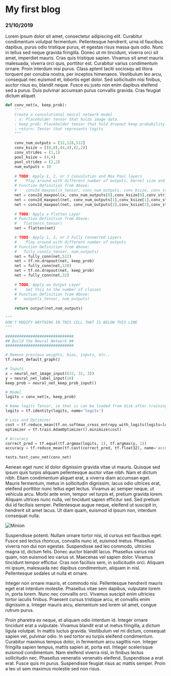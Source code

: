 # My first blog

### 21/10/2019

Lorem ipsum dolor sit amet, consectetur adipiscing elit. Curabitur condimentum volutpat fermentum. Pellentesque hendrerit, urna id faucibus dapibus, purus odio tristique purus, et egestas risus massa quis odio. Nunc in tellus sed neque gravida fringilla. Donec ut mi tincidunt, viverra orci sit amet, imperdiet mauris. Cras quis tristique sapien. Vivamus sit amet mauris malesuada, viverra orci quis, porttitor est. Curabitur varius condimentum ornare. Proin interdum nisi purus. Class aptent taciti sociosqu ad litora torquent per conubia nostra, per inceptos himenaeos. Vestibulum leo arcu, consequat nec euismod et, lobortis eget dolor. Sed sollicitudin nisi finibus, auctor risus eu, blandit neque. Fusce eu justo non enim dapibus eleifend sed a purus. Duis pulvinar accumsan purus convallis gravida. Cras feugiat dictum aliquet.

```python
def conv_net(x, keep_prob):
    """
    Create a convolutional neural network model
    : x: Placeholder tensor that holds image data.
    : keep_prob: Placeholder tensor that hold dropout keep probability.
    : return: Tensor that represents logits
    """
    
    conv_num_outputs = [32,128,512]
    conv_ksize = [(8,8),(4,4),(2,2)]
    conv_strides = (1,1)
    pool_ksize = (4,4)
    pool_strides = (2,2)
    num_outputs = 10
        
    # TODO: Apply 1, 2, or 3 Convolution and Max Pool layers
    #    Play around with different number of outputs, kernel size and stride
    # Function Definition from Above:
    #    conv2d_maxpool(x_tensor, conv_num_outputs, conv_ksize, conv_strides, pool_ksize, pool_strides)
    net = conv2d_maxpool(x, conv_num_outputs[0],conv_ksize[0],conv_strides,pool_ksize,pool_strides)    
    net = conv2d_maxpool(net, conv_num_outputs[1],conv_ksize[1],conv_strides,pool_ksize,pool_strides)
    net = conv2d_maxpool(net, conv_num_outputs[2],conv_ksize[2],conv_strides,pool_ksize,pool_strides)
        
    # TODO: Apply a Flatten Layer
    # Function Definition from Above:
    #   flatten(x_tensor)
    net = flatten(net)

    # TODO: Apply 1, 2, or 3 Fully Connected Layers
    #    Play around with different number of outputs
    # Function Definition from Above:
    #   fully_conn(x_tensor, num_outputs)
    net = fully_conn(net,512)
    net = tf.nn.dropout(net, keep_prob)
    net = fully_conn(net,128)
    net = tf.nn.dropout(net, keep_prob)
    net = fully_conn(net,32)
    
    # TODO: Apply an Output Layer
    #    Set this to the number of classes
    # Function Definition from Above:
    #   output(x_tensor, num_outputs)
    
    return output(net,num_outputs)

"""
DON'T MODIFY ANYTHING IN THIS CELL THAT IS BELOW THIS LINE
"""

##############################
## Build the Neural Network ##
##############################

# Remove previous weights, bias, inputs, etc..
tf.reset_default_graph()

# Inputs
x = neural_net_image_input((32, 32, 3))
y = neural_net_label_input(10)
keep_prob = neural_net_keep_prob_input()

# Model
logits = conv_net(x, keep_prob)

# Name logits Tensor, so that is can be loaded from disk after training
logits = tf.identity(logits, name='logits')

# Loss and Optimizer
cost = tf.reduce_mean(tf.nn.softmax_cross_entropy_with_logits(logits=logits, labels=y))
optimizer = tf.train.AdamOptimizer().minimize(cost)

# Accuracy
correct_pred = tf.equal(tf.argmax(logits, 1), tf.argmax(y, 1))
accuracy = tf.reduce_mean(tf.cast(correct_pred, tf.float32), name='accuracy')

tests.test_conv_net(conv_net)
```

Aenean eget nunc id dolor dignissim gravida vitae ut mauris. Quisque sed ipsum quis turpis aliquam pellentesque auctor vitae nibh. Nam et dictum nibh. Etiam condimentum aliquet erat, a viverra diam accumsan eget. Mauris fermentum, metus in sollicitudin dignissim, lacus odio ultrices erat, eleifend porttitor nunc tellus eget lectus. Vivamus ac semper neque, ut vehicula arcu. Morbi ante enim, tempor vel turpis et, pretium gravida lorem. Aliquam ultrices nunc nulla, vel tincidunt sapien efficitur sed. Sed pretium dui id facilisis semper. Pellentesque augue neque, eleifend ut suscipit in, hendrerit sit amet lacus. Ut diam quam, euismod id ipsum non, interdum consequat nulla.

![Minion](dist/img/minion.png)

Suspendisse potenti. Nullam ornare tortor nisi, id cursus est faucibus eget. Fusce sed lectus rhoncus, convallis nunc id, euismod metus. Phasellus viverra non dui non egestas. Suspendisse sed leo commodo, ultricies magna id, dictum felis. Donec auctor blandit lacus. Phasellus varius nisl quam, non euismod leo varius ut. Maecenas vel sapien dolor. Vivamus tincidunt tempor efficitur. Cras non facilisis sem, in sollicitudin orci. Aliquam mi ipsum, malesuada nec dapibus condimentum, aliquam in nisl. Pellentesque sodales ut nulla et ornare.

Integer non ornare mauris, et commodo nisi. Pellentesque hendrerit mauris eget erat interdum molestie. Phasellus vitae sem dapibus, vulputate lorem in, porta lorem. Nunc nec convallis orci. Vivamus suscipit enim ultricies tortor iaculis finibus. Praesent cursus tristique arcu, et convallis enim dignissim a. Integer mauris arcu, elementum sed lorem sit amet, congue rutrum purus.

Proin pharetra ex neque, et aliquam odio interdum id. Integer ornare tincidunt erat a vulputate. Vivamus blandit erat ut metus fringilla, a dictum ligula volutpat. In mattis luctus gravida. Vestibulum vel mi dictum, consequat sapien vel, pulvinar odio. In sed tortor eu turpis eleifend condimentum. Curabitur maximus tempus dolor, in fermentum arcu sagittis non. Integer fringilla sapien tempus, mattis sapien at, porta est. Integer scelerisque euismod condimentum. Nam eleifend viverra nisl, in finibus lectus sollicitudin nec. Phasellus venenatis venenatis eleifend. Suspendisse a erat erat. Fusce quis mi purus. Suspendisse feugiat risus ac mattis semper. Proin a leo ut sem maximus molestie sed non risus.